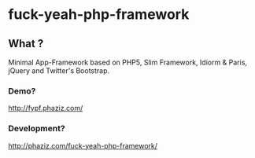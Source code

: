 # fuck-yeah-php-framework

## What ?

Minimal App-Framework based on PHP5, Slim Framework, Idiorm & Paris, jQuery and Twitter's Bootstrap.

### Demo?
<http://fypf.phaziz.com/>

### Development?
<http://phaziz.com/fuck-yeah-php-framework/>
